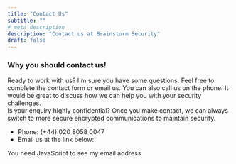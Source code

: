 ```yaml
---
title: "Contact Us"
subtitle: ""
# meta description
description: "Contact us at Brainstorm Security"
draft: false
---
```


### Why you should contact us!
Ready to work with us? I'm sure you have some questions. Feel free to complete the contact form or email us. You can also call us on the phone. It would be great to discuss how we can help you with your security challenges. <br>Is your enquiry highly confidential? Once you make contact, we can always switch to more secure encrypted communications to maintain security.

* Phone: (+44) 020 8058 0047
* Email us at the link below: 
<script type="text/javascript" language="javascript">
<!-- // Generated by me
ML="cCs=frab: <\"nl>/.omit@yhue";
MI=":69G5I43;B6C=DA81A<D60DE756C<2DA5B2I0H5CDF@0AB;>1A<D60DE756C<2DA5B2I0H5CDF@0AB:?6>";
OT="";
for(j=0;j<MI.length;j++){
OT+=ML.charAt(MI.charCodeAt(j)-48);
}document.write(OT);
// --></script>
<noscript>You need JavaScript to see my email address</noscript>